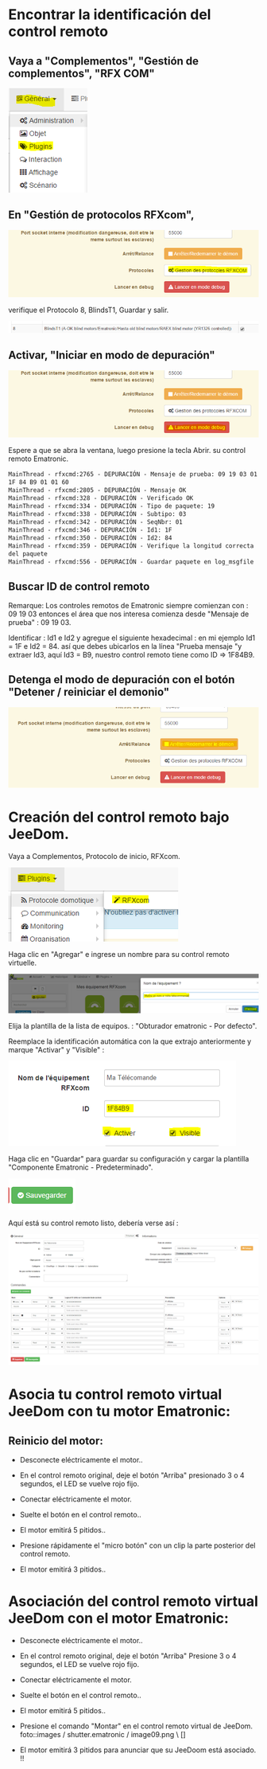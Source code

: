 Encontrar la identificación del control remoto 
====================================

Vaya a "Complementos", "Gestión de complementos", "RFX COM" 
------------------------------------------------------

![image07](images/volet.ematronic/image07.png)

En "Gestión de protocolos RFXcom", 
-------------------------------------

![image04](images/volet.ematronic/image04.png)

verifique el Protocolo 8, BlindsT1, Guardar y salir.

![image08](images/volet.ematronic/image08.png)

Activar, "Iniciar en modo de depuración" 
-------------------------------

![image03](images/volet.ematronic/image03.png)

Espere a que se abra la ventana, luego presione la tecla Abrir.
su control remoto Ematronic.

    MainThread - rfxcmd:2765 - DEPURACIÓN - Mensaje de prueba: 09 19 03 01 1F 84 B9 01 01 60
    MainThread - rfxcmd:2805 - DEPURACIÓN - Mensaje OK
    MainThread - rfxcmd:328 - DEPURACIÓN - Verificado OK
    MainThread - rfxcmd:334 - DEPURACIÓN - Tipo de paquete: 19
    MainThread - rfxcmd:338 - DEPURACIÓN - Subtipo: 03
    MainThread - rfxcmd:342 - DEPURACIÓN - SeqNbr: 01
    MainThread - rfxcmd:346 - DEPURACIÓN - Id1: 1F
    MainThread - rfxcmd:350 - DEPURACIÓN - Id2: 84
    MainThread - rfxcmd:359 - DEPURACIÓN - Verifique la longitud correcta del paquete
    MainThread - rfxcmd:556 - DEPURACIÓN - Guardar paquete en log_msgfile

Buscar ID de control remoto 
-------------------------------------

Remarque: Los controles remotos de Ematronic siempre comienzan con : 09 19 03
entonces el área que nos interesa comienza desde "Mensaje de prueba" : 09 19 03.

Identificar : Id1 e Id2 y agregue el siguiente hexadecimal : en mi ejemplo
Id1 = 1F e Id2 = 84. así que debes ubicarlos en la línea "Prueba
mensaje "y extraer Id3, aquí Id3 = B9, nuestro control remoto tiene
como ID ⇒ 1F84B9.

Detenga el modo de depuración con el botón "Detener / reiniciar el demonio" 
-----------------------------------------------------------------

![image06](images/volet.ematronic/image06.png)

Creación del control remoto bajo JeeDom. 
=======================================

Vaya a Complementos, Protocolo de inicio, RFXcom.

![image10](images/volet.ematronic/image10.png)

Haga clic en "Agregar" e ingrese un nombre para su control remoto
virtuelle.

![image00](images/volet.ematronic/image00.png)

Elija la plantilla de la lista de equipos. : "Obturador ematronic -
Por defecto".

Reemplace la identificación automática con la que extrajo anteriormente
y marque "Activar" y "Visible" :

![image11](images/volet.ematronic/image11.png)

Haga clic en "Guardar" para guardar su configuración y
cargar la plantilla "Componente Ematronic - Predeterminado".

![image02](images/volet.ematronic/image02.png)

Aquí está su control remoto listo, debería verse así :

![image05](images/volet.ematronic/image05.png)

Asocia tu control remoto virtual JeeDom con tu motor Ematronic: 
======================================================================

Reinicio del motor: 
---------------------------

-   Desconecte eléctricamente el motor..

-   En el control remoto original, deje el botón "Arriba" presionado 3 o 4
    segundos, el LED se vuelve rojo fijo.

-   Conectar eléctricamente el motor.

-   Suelte el botón en el control remoto..

-   El motor emitirá 5 pitidos..

-   Presione rápidamente el "micro botón" con un clip
    la parte posterior del control remoto.

-   El motor emitirá 3 pitidos..

Asociación del control remoto virtual JeeDom con el motor Ematronic: 
====================================================================

-   Desconecte eléctricamente el motor..

-   En el control remoto original, deje el botón "Arriba" Presione 3 o 4
    segundos, el LED se vuelve rojo fijo.

-   Conectar eléctricamente el motor.

-   Suelte el botón en el control remoto..

-   El motor emitirá 5 pitidos..

-   Presione el comando "Montar" en el control remoto virtual de
    JeeDom. foto::images / shutter.ematronic / image09.png \ [\]

-   El motor emitirá 3 pitidos para anunciar que su JeeDoom está asociado.
    !!


